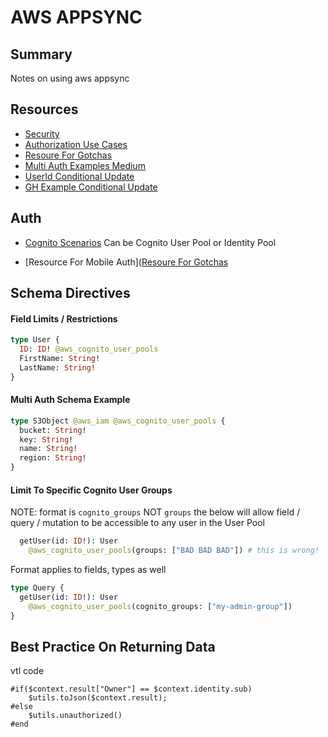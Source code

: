 # AWS APPSYNC

## Summary

Notes on using aws appsync

## Resources

- [Security](https://docs.aws.amazon.com/appsync/latest/devguide/security.html)
- [Authorization Use Cases](https://docs.aws.amazon.com/appsync/latest/devguide/security-authorization-use-cases.html)
- [Resoure For Gotchas](https://www.integralist.co.uk/posts/cognito/#example-google-app-configuration)
- [Multi Auth Examples Medium](https://medium.com/@ednergizer/multiple-authorization-methods-in-a-single-graphql-api-with-aws-appsync-security-at-the-data-7feeaa968486)
- [UserId Conditional Update](https://forums.aws.amazon.com/thread.jspa?threadID=239939)
- [GH Example Conditional Update](https://github.com/aws-samples/aws-appsync-chat/blob/master/amplify/backend/api/allamplifychatt/build/resolvers/Mutation.updateMessage.request)

## Auth

- [Cognito Scenarios](https://docs.aws.amazon.com/cognito/latest/developerguide/cognito-scenarios.html#scenario-appsync)
  Can be Cognito User Pool or Identity Pool

- [Resource For Mobile Auth]([Resoure For Gotchas](https://www.integralist.co.uk/posts/cognito/#example-google-app-configuration)

## Schema Directives

#### Field Limits / Restrictions

```graphql
type User {
  ID: ID! @aws_cognito_user_pools
  FirstName: String!
  LastName: String!
}
```

#### Multi Auth Schema Example

```graphql
type S3Object @aws_iam @aws_cognito_user_pools {
  bucket: String!
  key: String!
  name: String!
  region: String!
}
```

#### Limit To Specific Cognito User Groups

NOTE: format is `cognito_groups` NOT `groups`
the below will allow field / query / mutation to be accessible to any user in the User Pool

```graphql
  getUser(id: ID!): User
    @aws_cognito_user_pools(groups: ["BAD BAD BAD"]) # this is wrong!
```

Format applies to fields, types as well

```graphql
type Query {
  getUser(id: ID!): User
    @aws_cognito_user_pools(cognito_groups: ["my-admin-group"])
}
```

## Best Practice On Returning Data

vtl code

```
#if($context.result["Owner"] == $context.identity.sub)
    $utils.toJson($context.result);
#else
    $utils.unauthorized()
#end
```
